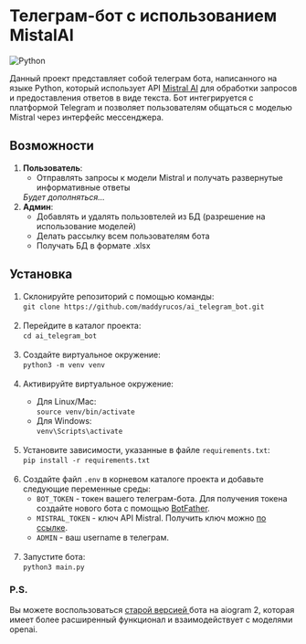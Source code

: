 <!DOCTYPE html>
<html>

<body>
  <h1>Телеграм-бот с использованием MistalAI </h1>
  <img src="https://img.shields.io/badge/Python-3.11-blue.svg" alt="Python">
  <p>Данный проект представляет собой телеграм бота, написанного на языке Python, который использует API  <a href="https://mistral.ai/">Mistral AI</a> для обработки запросов и предоставления ответов в виде текста. Бот интегрируется с платформой Telegram и позволяет пользователям общаться с моделью Mistral через интерфейс мессенджера.</p>

  <h2>Возможности</h2>
    <ol>
      <li>
        <b>Пользователь</b>:
        <ul>
          <li> Отправлять запросы к модели Mistral и получать развернутые информативные ответы </li>
        </ul>
        <i>Будет дополняться...</i>
      </li>
      <li>
        <b>Админ</b>:
        <ul>
          <li>Добавлять и удалять пользовтелей из БД (разрешение на использование моделей)</li>
          <li>Делать рассылку всем пользователям бота</li>
          <li>Получать БД в формате .xlsx</li>
        </ul>
      </li>
    </ol>

  
  <h2>Установка</h2>
  <ol>
    <li>Склонируйте репозиторий с помощью команды:<br><code>git clone https://github.com/maddyrucos/ai_telegram_bot.git</code></li><br>
    <li>Перейдите в каталог проекта:<br><code>cd ai_telegram_bot</code></li> <br>
    <li>Создайте виртуальное окружение:<br><code>python3 -m venv venv</code></li> <br>
    <li>Активируйте виртуальное окружение:</li>
    <ul>
      <li>Для Linux/Mac:<br>
        <code>source venv/bin/activate</code></li>
      <li>Для Windows:<br>
        <code>venv\Scripts\activate</code></li>
    </ul> <br>
    <li>Установите зависимости, указанные в файле <code>requirements.txt</code>:<br><code>pip install -r requirements.txt</code></li> <br>
    <li>Создайте файл <code>.env</code> в корневом каталоге проекта и добавьте следующие переменные среды:
      <ul> 
        <li><code>BOT_TOKEN</code> - токен вашего телеграм-бота. Для получения токена создайте нового бота с помощью <a href="https://core.telegram.org/bots#botfather">BotFather</a>.</li>
        <li><code>MISTRAL_TOKEN</code> - ключ API Mistral. Получить ключ можно <a href="https://console.mistral.ai/api-keys/)">по ссылке</a>.</li>
         <li><code>ADMIN</code> - ваш username в телеграм. </li><br>
      </ul>
    <li>Запустите бота:<br><code>python3 main.py</code></li> 
  </ol>

<h3> P.S. </h3>
Вы можете воспользоваться <a href="https://github.com/maddyrucos/ai_telegram_bot/tree/old_version"> старой версией </a> бота на aiogram 2, которая имеет более расширенный функционал и взаимодействует с моделями openai.
